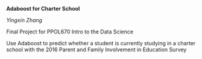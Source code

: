 **Adaboost for Charter School**

*Yingxin Zhang*

Final Project for PPOL670 Intro to the Data Science

Use Adaboost to predict whether a student is currently studying in a charter school with the 2016 Parent and Family Involvement in Education Survey
